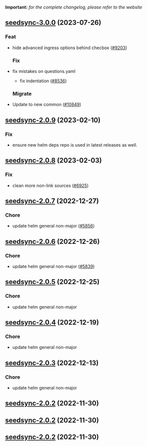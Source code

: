**Important:**
*for the complete changelog, please refer to the website*




## [seedsync-3.0.0](https://github.com/truecharts/charts/compare/seedsync-2.0.9...seedsync-3.0.0) (2023-07-26)

### Feat

- hide advanced ingress options behind checbox ([#9203](https://github.com/truecharts/charts/issues/9203))
  
  ### Fix

- fix mistakes on questions.yaml
  - fix indentation ([#8536](https://github.com/truecharts/charts/issues/8536))
  
  ### Migrate

- Update to new common ([#10849](https://github.com/truecharts/charts/issues/10849))
  
  


## [seedsync-2.0.9](https://github.com/truecharts/charts/compare/seedsync-2.0.8...seedsync-2.0.9) (2023-02-10)

### Fix

- ensure new helm deps repo is used in latest releases as well.
  
  


## [seedsync-2.0.8](https://github.com/truecharts/charts/compare/seedsync-2.0.7...seedsync-2.0.8) (2023-02-03)

### Fix

-  clean more non-link sources ([#6925](https://github.com/truecharts/charts/issues/6925))
  
  


## [seedsync-2.0.7](https://github.com/truecharts/charts/compare/seedsync-2.0.6...seedsync-2.0.7) (2022-12-27)

### Chore

- update helm general non-major ([#5856](https://github.com/truecharts/charts/issues/5856))
  
  


## [seedsync-2.0.6](https://github.com/truecharts/charts/compare/seedsync-2.0.5...seedsync-2.0.6) (2022-12-26)

### Chore

- update helm general non-major ([#5839](https://github.com/truecharts/charts/issues/5839))
  
  


## [seedsync-2.0.5](https://github.com/truecharts/charts/compare/seedsync-2.0.4...seedsync-2.0.5) (2022-12-25)

### Chore

- update helm general non-major
  
  


## [seedsync-2.0.4](https://github.com/truecharts/charts/compare/seedsync-2.0.3...seedsync-2.0.4) (2022-12-19)

### Chore

- update helm general non-major
  
  


## [seedsync-2.0.3](https://github.com/truecharts/charts/compare/seedsync-2.0.2...seedsync-2.0.3) (2022-12-13)

### Chore

- update helm general non-major
  
  


## [seedsync-2.0.2](https://github.com/truecharts/charts/compare/seedsync-2.0.1...seedsync-2.0.2) (2022-11-30)




## [seedsync-2.0.2](https://github.com/truecharts/charts/compare/seedsync-2.0.1...seedsync-2.0.2) (2022-11-30)




## [seedsync-2.0.2](https://github.com/truecharts/charts/compare/seedsync-2.0.1...seedsync-2.0.2) (2022-11-30)

